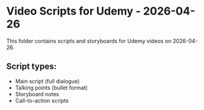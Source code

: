 # Video Scripts for Udemy - 2026-04-26

This folder contains scripts and storyboards for Udemy videos on 2026-04-26.

## Script types:
- Main script (full dialogue)
- Talking points (bullet format)
- Storyboard notes
- Call-to-action scripts
